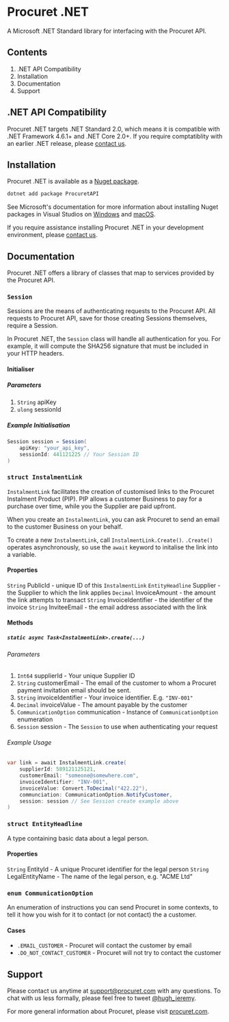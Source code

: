 # Procuret .NET

A Microsoft .NET Standard library for interfacing with the Procuret API.

## Contents

1. .NET API Compatibility
2. Installation
3. Documentation
4. Support

## .NET API Compatibility

Procuret .NET targets .NET Standard 2.0, which means it is compatible with
.NET Framework 4.6.1+ and .NET Core 2.0+. If you require comptatiblity with
an earlier .NET release, please [contact us](mailto:support@procuret.com).

## Installation

Procuret .NET is available as a
[Nuget package](https://www.nuget.org/packages/ProcuretAPI/).

```bash
dotnet add package ProcuretAPI
```

See Microsoft's documentation for more information about installing Nuget
packages in Visual Studios on [Windows](https://docs.microsoft.com/en-us/nuget/quickstart/install-and-use-a-package-in-visual-studio) and
[macOS](https://docs.microsoft.com/en-us/nuget/quickstart/install-and-use-a-package-in-visual-studio-mac).

If you require assistance installing Procuret .NET in your development
environment, please [contact us](mailto:support@procuret.com).

## Documentation

Procuret .NET offers a library of classes that map to services provided
by the Procuret API.

### `Session`

Sessions are the means of authenticating requests to the Procuret API. All
requests to Procuret API, save for those creating Sessions themselves, require
a Session.

In Procuret .NET, the `Session` class will handle all authentication for you.
For example, it will compute the SHA256 signature that must be included
in your HTTP headers.

#### Initialiser

##### Parameters

1. `String` apiKey
2. `ulong` sessionId

##### Example Initialisation

```cs
Session session = Session(
    apiKey: "your_api_key",
    sessionId: 441121225 // Your Session ID
)
```

### `struct InstalmentLink`

`InstalmentLink` facilitates the creation of customised links to the Procuret
Instalment Product (PIP). PIP allows a customer Business to pay for a purchase
over time, while you the Supplier are paid upfront.

When you create an `InstalmentLink`, you can ask Procuret to send an email
to the customer Business on your behalf.

To create a new `InstalmentLink`, call `InstalmentLink.Create()`. `.Create()`
operates asynchronously, so use the `await` keyword to initalise the link
into a variable.

#### Properties

`String` PublicId - unique ID of this `InstalmentLink`
`EntityHeadline` Supplier - the Supplier to which the link applies
`Decimal` InvoiceAmount - the amount the link attempts to transact
`String` InvoiceIdentifier - the identifier of the invoice
`String` InviteeEmail - the email address associated with the link

#### Methods

##### `static async Task<InstalmentLink>.create(...)`

###### Parameters

1. `Int64` supplierId - Your unique Supplier ID
2. `String` customerEmail - The email of the customer to whom a Procuret
payment invitation email should be sent.
3. `String` invoiceIdentifier - Your invoice identifier. E.g. `"INV-001"`
4. `Decimal` invoiceValue - The amount payable by the customer
5. `CommunicationOption` communication - Instance of `CommunicationOption`
enumeration
6. `Session` session - The `Session` to use when authenticating your request

###### Example Usage

```cs
var link = await InstalmentLink.create(
    supplierId: 589121125121,
    customerEmail: "someone@somewhere.com",
    invoiceIdentifier: "INV-001",
    invoiceValue: Convert.ToDecimal("422.22"),
    communciation: CommunicationOption.NotifyCustomer,
    session: session // See Session create example above
)
```

### `struct EntityHeadline`

A type containing basic data about a legal person.

#### Properties

`String` EntityId - A unique Procuret identifier for the legal person
`String` LegalEntityName - The name of the legal person, e.g. "ACME Ltd"

### `enum CommunicationOption`

An enumeration of instructions you can send Procuret in some contexts, to
tell it how you wish for it to contact (or not contact) the a customer.

#### Cases

- `.EMAIL_CUSTOMER` - Procuret will contact the customer by email
- `.DO_NOT_CONTACT_CUSTOMER` - Procuret will not try to contact the customer

## Support

Please contact us anytime at [support@procuret.com](mailto:support@procuet.com)
with any questions. To chat with us less formally, please feel free to tweet
[@hugh_jeremy](https://twitter.com/hugh_jeremy).

For more general information about Procuret, please visit
[procuret.com](https://procuret.com).
